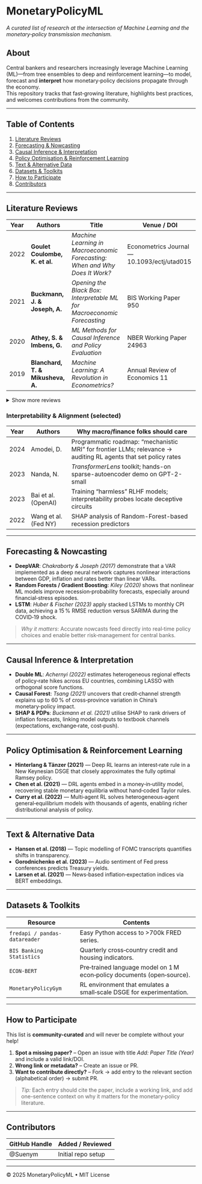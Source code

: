 # MonetaryPolicyML  
*A curated list of research at the intersection of Machine Learning and the monetary‑policy transmission mechanism.*  

## About  
Central bankers and researchers increasingly leverage Machine Learning (ML)—from tree ensembles to deep and reinforcement learning—to model, forecast and **interpret** how monetary‑policy decisions propagate through the economy.  
This repository tracks that fast‑growing literature, highlights best practices, and welcomes contributions from the community.

---

## Table of Contents  
1. [Literature Reviews](#literature-reviews)  
2. [Forecasting & Nowcasting](#forecasting--nowcasting)  
3. [Causal Inference & Interpretation](#causal-inference--interpretation)  
4. [Policy Optimisation & Reinforcement Learning](#policy-optimisation--reinforcement-learning)  
5. [Text & Alternative Data](#text--alternative-data)  
6. [Datasets & Toolkits](#datasets--toolkits)  
7. [How to Participate](#how-to-participate)  
8. [Contributors](#contributors)

---

## Literature Reviews  
| Year | Authors | Title | Venue / DOI |
|------|---------|-------|-------------|
| 2022 | **Goulet Coulombe, K. et al.** | *Machine Learning in Macroeconomic Forecasting: When and Why Does It Work?* | Econometrics Journal — 10.1093/ectj/utad015 |
| 2021 | **Buckmann, J. & Joseph, A.** | *Opening the Black Box: Interpretable ML for Macroeconomic Forecasting* | BIS Working Paper 950 |
| 2020 | **Athey, S. & Imbens, G.** | *ML Methods for Causal Inference and Policy Evaluation* | NBER Working Paper 24963 |
| 2019 | **Blanchard, T. & Mikusheva, A.** | *Machine Learning: A Revolution in Econometrics?* | Annual Review of Economics 11 |

<details>
<summary>Show more reviews</summary>

* **Mosavi et al. (2020)** — *Comprehensive Review of Deep RL Methods and Applications in Economics* — Mathematics 8 (10):1640.
* **Charpentier et al. (2021)** — *Reinforcement Learning in Economics and Finance* — Computational Economics.
* **Tilbury (2022)** — *Reinforcement Learning for Economic Policy: A New Frontier?* — arXiv:2206.08781.
</details>


### Interpretability & Alignment (selected)

| Year | Authors | Why macro/finance folks should care |
|------|---------|------------------------------------|
| 2024 | Amodei, D. | Programmatic roadmap: “mechanistic MRI” for frontier LLMs; relevance → auditing RL agents that set policy rates |
| 2023 | Nanda, N. | *TransformerLens* toolkit; hands-on sparse-autoencoder demo on GPT-2-small |
| 2023 | Bai et al. (OpenAI) | Training “harmless” RLHF models; interpretability probes locate deceptive circuits |
| 2022 | Wang et al. (Fed NY) | SHAP analysis of Random-Forest-based recession predictors |

---

## Forecasting & Nowcasting  
- **DeepVAR**: _Chakraborty & Joseph (2017)_ demonstrate that a VAR implemented as a deep neural network captures nonlinear interactions between GDP, inflation and rates better than linear VARs.  
- **Random Forests / Gradient Boosting**: _Kiley (2020)_ shows that nonlinear ML models improve recession‑probability forecasts, especially around financial‑stress episodes.  
- **LSTM**: _Huber & Fischer (2023)_ apply stacked LSTMs to monthly CPI data, achieving a 15 % RMSE reduction versus SARIMA during the COVID‑19 shock.

> *Why it matters*: Accurate nowcasts feed directly into real‑time policy choices and enable better risk‑management for central banks.

---

## Causal Inference & Interpretation  
- **Double ML**: _Achernyi (2022)_ estimates heterogeneous regional effects of policy‑rate hikes across EU countries, combining LASSO with orthogonal score functions.  
- **Causal Forest**: _Tsang (2021)_ uncovers that credit‑channel strength explains up to 60 % of cross‑province variation in China’s monetary‑policy impact.  
- **SHAP & PDPs**: _Buckmann et al. (2021)_ utilise SHAP to rank drivers of inflation forecasts, linking model outputs to textbook channels (expectations, exchange‑rate, cost‑push).

---

## Policy Optimisation & Reinforcement Learning  
- **Hinterlang & Tänzer (2021)** — Deep RL learns an interest‑rate rule in a New Keynesian DSGE that closely approximates the fully optimal Ramsey policy.  
- **Chen et al. (2021)** — DRL agents embed in a money‑in‑utility model, recovering stable monetary equilibria without hand‑coded Taylor rules.  
- **Curry et al. (2022)** — Multi‑agent RL solves heterogeneous‑agent general‑equilibrium models with thousands of agents, enabling richer distributional analysis of policy.

---

## Text & Alternative Data  
- **Hansen et al. (2018)** — Topic modelling of FOMC transcripts quantifies shifts in transparency.  
- **Gorodnichenko et al. (2023)** — Audio sentiment of Fed press conferences predicts Treasury yields.  
- **Larsen et al. (2021)** — News‑based inflation‑expectation indices via BERT embeddings.

---

## Datasets & Toolkits  
| Resource | Contents |
|----------|----------|
| `fredapi / pandas-datareader` | Easy Python access to >700k FRED series. |
| `BIS Banking Statistics` | Quarterly cross‑country credit and housing indicators. |
| `ECON-BERT` | Pre‑trained language model on 1 M econ‑policy documents (open‑source). |
| `MonetaryPolicyGym` | RL environment that emulates a small‑scale DSGE for experimentation. |

---

## How to Participate  
This list is **community-curated** and will never be complete without your help!  
1. **Spot a missing paper?** – Open an issue with title *Add: Paper Title (Year)* and include a valid link/DOI.  
2. **Wrong link or metadata?** – Create an issue or PR.  
3. **Want to contribute directly?** – Fork → add entry to the relevant section (alphabetical order) → submit PR.  

> *Tip:* Each entry should cite the paper, include a working link, and add one-sentence context on why it matters for the monetary‑policy literature.

---

## Contributors  
| GitHub Handle | Added / Reviewed |
|---------------|-----------------|
| @Suenym       | Initial repo setup |

---

© 2025 MonetaryPolicyML • MIT License

